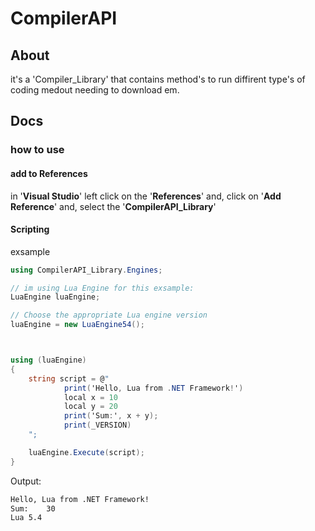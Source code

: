 # CompilerAPI
## About
it's a 'Compiler_Library' that contains method's to run diffirent type's of coding medout needing to download em.

## Docs
### how to use
#### add to References
in '**Visual Studio**' left click on the '**References**' and, click on '**Add Reference**' and, select the '**CompilerAPI_Library**'
#### Scripting
exsample

```cs
using CompilerAPI_Library.Engines;

// im using Lua Engine for this exsample:
LuaEngine luaEngine;

// Choose the appropriate Lua engine version
luaEngine = new LuaEngine54();



using (luaEngine)
{
    string script = @"
            print('Hello, Lua from .NET Framework!')
            local x = 10
            local y = 20
            print('Sum:', x + y);
            print(_VERSION)
    ";

    luaEngine.Execute(script);
}
```
Output:
```txt
Hello, Lua from .NET Framework!
Sum:	30
Lua 5.4
```
